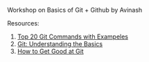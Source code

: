 Workshop on Basics of Git + Github by Avinash

Resources:
1. [Top 20 Git Commands with Exampeles](https://dzone.com/articles/top-20-git-commands-with-examples)
2. [Git: Understanding the Basics](https://medium.com/@onejohi/git-understanding-the-basics-ba004a20dacc)
3. [How to Get Good at Git](https://medium.com/better-programming/how-to-get-good-at-git-96a05888ace4)
